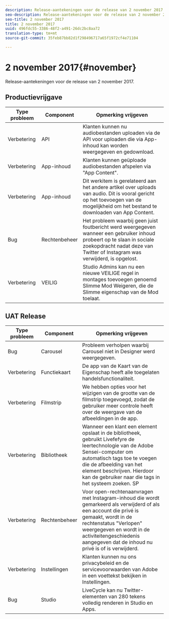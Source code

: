 ```yaml
---
description: Release-aantekeningen voor de release van 2 november 2017.
seo-description: Release-aantekeningen voor de release van 2 november 2017.
seo-title: 2 november 2017
title: 2 november 2017
uuid: 496fdc55-3386-48f2-a491-26dc2bc8aa72
translation-type: tm+mt
source-git-commit: 35feb87bb82d1f298496717a65f1972cf4e71104

---
```



# 2 november 2017{#november}

Release-aantekeningen voor de release van 2 november 2017.

## Productievrijgave

| **Type probleem** | **Component** | **Opmerking vrijgeven** |
|---|---|---|
| Verbetering | API | Klanten kunnen nu audiobestanden uploaden via de API voor uploaden die via App-inhoud kan worden weergegeven en gedownload. |
| Verbetering | App-inhoud | Klanten kunnen geüploade audiobestanden afspelen via &quot;App Content&quot;. |
| Verbetering | App-inhoud | Dit werkitem is gerelateerd aan het andere artikel over uploads van audio. Dit is vooral gericht op het toevoegen van de mogelijkheid om het bestand te downloaden van App Content. |
| Bug | Rechtenbeheer | Het probleem waarbij geen juist foutbericht werd weergegeven wanneer een gebruiker inhoud probeert op te slaan in sociale zoekopdracht nadat deze van Twitter of Instagram was verwijderd, is opgelost. |
| Verbetering | VEILIG | Studio Admins kan nu een nieuwe VEILIGE regel in montages toevoegen genoemd Slimme Mod Weigeren, die de Slimme eigenschap van de Mod toelaat. |

## UAT Release

| **Type probleem** | **Component** | **Opmerking vrijgeven** |
|---|---|---|
| Bug | Carousel | Probleem verholpen waarbij Carousel niet in Designer werd weergegeven. |
| Verbetering | Functiekaart | De app van de Kaart van de Eigenschap heeft alle toegelaten handelsfunctionaliteit. |
| Verbetering | Filmstrip | We hebben opties voor het wijzigen van de grootte van de filmstrip toegevoegd, zodat de gebruiker meer controle heeft over de weergave van de afbeeldingen in de app. |
| Verbetering | Bibliotheek | Wanneer een klant een element opslaat in de bibliotheek, gebruikt Livefefyre de leertechnologie van de Adobe Sensei-computer om automatisch tags toe te voegen die de afbeelding van het element beschrijven. Hierdoor kan de gebruiker naar die tags in het systeem zoeken. SP |
| Verbetering | Rechtenbeheer | Voor open-rechtenaanvragen met Instagram-inhoud die wordt gemarkeerd als verwijderd of als een account die privé is gemaakt, wordt in de rechtenstatus &quot;Verlopen&quot; weergegeven en wordt in de activiteitengeschiedenis aangegeven dat de inhoud nu privé is of is verwijderd. |
| Verbetering | Instellingen | Klanten kunnen nu ons privacybeleid en de servicevoorwaarden van Adobe in een voettekst bekijken in Instellingen. |
| Bug | Studio | LiveCycle kan nu Twitter-elementen van 280 tekens volledig renderen in Studio en Apps. |

